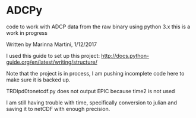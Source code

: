 # ADCPy

code to work with ADCP data from the raw binary using python 3.x
this is a work in progress

Written by Marinna Martini, 1/12/2017

I used this guide to set up this project:
http://docs.python-guide.org/en/latest/writing/structure/

Note that the project is in process, I am pushing incomplete code here to make sure it is backed up.

TRDIpd0tonetcdf.py does not output EPIC because time2 is not used

I am still having trouble with time, specifically conversion to julian and saving it to netCDF with enough precision.
